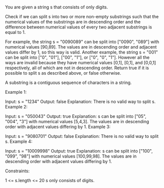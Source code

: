You are given a string s that consists of only digits.

Check if we can split s into two or more non-empty substrings such that the numerical values of the substrings are in descending order and the difference between numerical values of every two adjacent substrings is equal to 1.

For example, the string s = "0090089" can be split into ["0090", "089"] with numerical values [90,89]. The values are in descending order and adjacent values differ by 1, so this way is valid.
Another example, the string s = "001" can be split into ["0", "01"], ["00", "1"], or ["0", "0", "1"]. However all the ways are invalid because they have numerical values [0,1], [0,1], and [0,0,1] respectively, all of which are not in descending order.
Return true if it is possible to split s​​​​​​ as described above, or false otherwise.

A substring is a contiguous sequence of characters in a string.

 

Example 1:

Input: s = "1234"
Output: false
Explanation: There is no valid way to split s.
Example 2:

Input: s = "050043"
Output: true
Explanation: s can be split into ["05", "004", "3"] with numerical values [5,4,3].
The values are in descending order with adjacent values differing by 1.
Example 3:

Input: s = "9080701"
Output: false
Explanation: There is no valid way to split s.
Example 4:

Input: s = "10009998"
Output: true
Explanation: s can be split into ["100", "099", "98"] with numerical values [100,99,98].
The values are in descending order with adjacent values differing by 1.
 

Constraints:

1 <= s.length <= 20
s only consists of digits.
